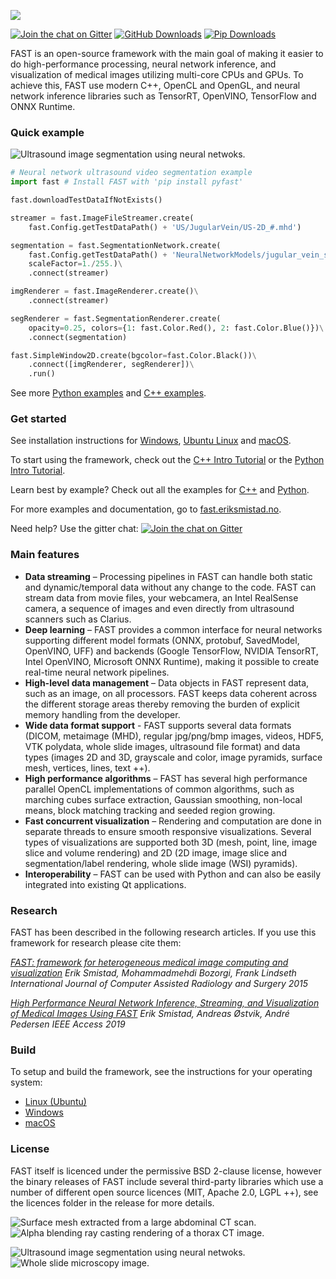 ![](https://github.com/smistad/FAST/wiki/images/fast_logo.png)

[![Join the chat on Gitter](https://img.shields.io/gitter/room/smistad/fast?logo=gitter)](https://gitter.im/smistad/FAST)
[![GitHub Downloads](https://img.shields.io/github/downloads/smistad/FAST/total?label=GitHub%20downloads&logo=github)](https://fast.eriksmistad.no/download-stats.html)
[![Pip Downloads](https://img.shields.io/pypi/dm/pyfast?label=pip%20downloads&logo=python)](https://fast.eriksmistad.no/download-stats.html)

FAST is an open-source framework with the main goal of making it easier to do high-performance processing, neural network inference, and visualization of medical images utilizing multi-core CPUs and GPUs. To achieve this, FAST use modern C++, OpenCL and OpenGL, and neural network inference libraries such as TensorRT, OpenVINO, TensorFlow and ONNX Runtime.

### Quick example
![Ultrasound image segmentation using neural netwoks.](https://github.com/smistad/FAST/wiki/images/ultrasound_segmentation.jpg)
```python
# Neural network ultrasound video segmentation example
import fast # Install FAST with 'pip install pyfast'

fast.downloadTestDataIfNotExists()

streamer = fast.ImageFileStreamer.create(
    fast.Config.getTestDataPath() + 'US/JugularVein/US-2D_#.mhd')

segmentation = fast.SegmentationNetwork.create(
    fast.Config.getTestDataPath() + 'NeuralNetworkModels/jugular_vein_segmentation.onnx',
    scaleFactor=1./255.)\
    .connect(streamer)

imgRenderer = fast.ImageRenderer.create()\
    .connect(streamer)

segRenderer = fast.SegmentationRenderer.create(
    opacity=0.25, colors={1: fast.Color.Red(), 2: fast.Color.Blue()})\
    .connect(segmentation)

fast.SimpleWindow2D.create(bgcolor=fast.Color.Black())\
    .connect([imgRenderer, segRenderer])\
    .run() 
```

See more [Python examples](https://fast.eriksmistad.no/python-examples.html) and [C++ examples](https://fast.eriksmistad.no/cpp-examples.html).

### Get started
See installation instructions for [Windows](https://fast.eriksmistad.no/install-windows.html), [Ubuntu Linux](https://fast.eriksmistad.no/install-ubuntu-linux.html) and [macOS](https://fast.eriksmistad.no/install-mac.html).

To start using the framework, check out the [C++ Intro Tutorial](https://fast.eriksmistad.no/cpp-tutorial-intro.html) or the [Python Intro Tutorial](https://fast.eriksmistad.no/python-tutorial-intro.html).

Learn best by example? Check out all the examples for [C++](https://fast.eriksmistad.no/cpp-examples.html) and [Python](https://fast.eriksmistad.no/python-examples.html).

For more examples and documentation, go to [fast.eriksmistad.no](https://fast.eriksmistad.no).

Need help? Use the gitter chat: [![Join the chat on Gitter](https://img.shields.io/gitter/room/smistad/fast?logo=gitter)](https://gitter.im/smistad/FAST)

### Main features

* **Data streaming** – Processing pipelines in FAST can handle both static and dynamic/temporal data without any change to the code. FAST can stream data from movie files, your webcamera, an Intel RealSense camera, a sequence of images and even directly from ultrasound scanners such as Clarius.
* **Deep learning** – FAST provides a common interface for neural networks supporting different model formats (ONNX, protobuf, SavedModel, OpenVINO, UFF) and backends (Google TensorFlow, NVIDIA TensorRT, Intel OpenVINO, Microsoft ONNX Runtime), making it possible to create real-time neural network pipelines.
* **High-level data management** – Data objects in FAST represent data, such as an image, on all processors. FAST keeps data coherent across the different storage areas thereby removing the burden of explicit memory handling from the developer.
* **Wide data format support** - FAST supports several data formats (DICOM, metaimage (MHD), regular jpg/png/bmp images, videos, HDF5, VTK polydata, whole slide images, ultrasound file format) and data types (images 2D and 3D, grayscale and color, image pyramids, surface mesh, vertices, lines, text ++).
* **High performance algorithms** – FAST has several high performance parallel OpenCL implementations of common algorithms, such as marching cubes surface extraction, Gaussian smoothing, non-local means, block matching tracking and seeded region growing.
* **Fast concurrent visualization** – Rendering and computation are done in separate threads to ensure smooth responsive visualizations. Several types of visualizations are supported both 3D (mesh, point, line, image slice and volume rendering) and 2D (2D image, image slice and segmentation/label rendering, whole slide image (WSI) pyramids).
* **Interoperability** – FAST can be used with Python and can also be easily integrated into existing Qt applications.

### Research

FAST has been described in the following research articles. If you use this framework for research please cite them:

*[FAST: framework for heterogeneous medical image computing and visualization](http://www.eriksmistad.no/wp-content/uploads/FAST_framework_for_heterogeneous_medical_image_computing_and_visualization.pdf)
Erik Smistad, Mohammadmehdi Bozorgi, Frank Lindseth
International Journal of Computer Assisted Radiology and Surgery 2015*

*[High Performance Neural Network Inference, Streaming, and Visualization of Medical Images Using FAST](https://www.eriksmistad.no/wp-content/uploads/High-Performance-Neural-Network-Inference-Streaming-and-Visualization-of-Medical-Images-Using-FAST.pdf)
Erik Smistad, Andreas Østvik, André Pedersen
IEEE Access 2019*

### Build

To setup and build the framework, see the instructions for your operating system:
* [Linux (Ubuntu)](https://fast.eriksmistad.no/building-on-linux.html)
* [Windows](https://fast.eriksmistad.no/building-on-windows.html)
* [macOS](https://fast.eriksmistad.no/building-on-mac.html)

### License

FAST itself is licenced under the permissive BSD 2-clause license, however the binary releases of FAST include several third-party libraries which use a number of different open source licences (MIT, Apache 2.0, LGPL ++), see the licences folder in the release for more details.

![Surface mesh extracted from a large abdominal CT scan.](https://github.com/smistad/FAST/wiki/images/surface_extraction.png) ![Alpha blending ray casting rendering of a thorax CT image.](https://github.com/smistad/FAST/wiki/images/volume_renderer.jpg)

![Ultrasound image segmentation using neural netwoks.](https://github.com/smistad/FAST/wiki/images/ultrasound_segmentation.jpg)  ![Whole slide microscopy image.](https://github.com/smistad/FAST/wiki/images/wsi.jpg)
